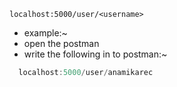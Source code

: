 ```localhost:5000/user/<username>```
- example:~ 
- open the postman
- write the following in to postman:~
```js
  localhost:5000/user/anamikarec
```
